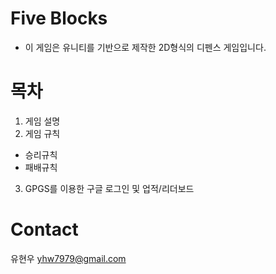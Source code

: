 # Five Blocks
- 이 게임은 유니티를 기반으로 제작한 2D형식의 디펜스 게임입니다.

# 목차
1. 게임 설명
2. 게임 규칙
  + 승리규칙
  + 패배규칙
3. GPGS를 이용한 구글 로그인 및 업적/리더보드

# Contact
유현우 yhw7979@gmail.com
